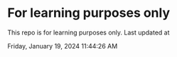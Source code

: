 # For learning purposes only
This repo is for learning purposes only.
Last updated at

Friday, January 19, 2024 11:44:26 AM

